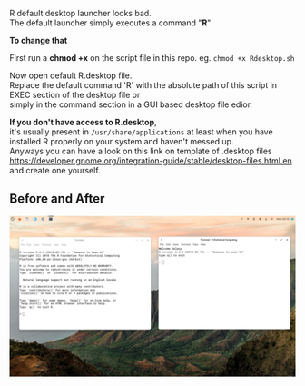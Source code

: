 R default desktop launcher looks bad.\
The default launcher simply executes a command "**R**"

**To change that**

First run a **chmod +x** on the script file in this repo. eg. `chmod +x Rdesktop.sh` 

Now open default R.desktop file. \
Replace the default command 'R' with the absolute path of this script in EXEC section of the desktop file or\
simply in the command section in a GUI based desktop file edior.

**If you don't have access to R.desktop**, \
it's usually present in `/usr/share/applications` at least when you have \
installed R properly on your system and haven't messed up. \
Anyways you can have a look on this link on template of .desktop files\
https://developer.gnome.org/integration-guide/stable/desktop-files.html.en \
and create one yourself.


## Before and After


![alt before-after.png](before-after.png)
